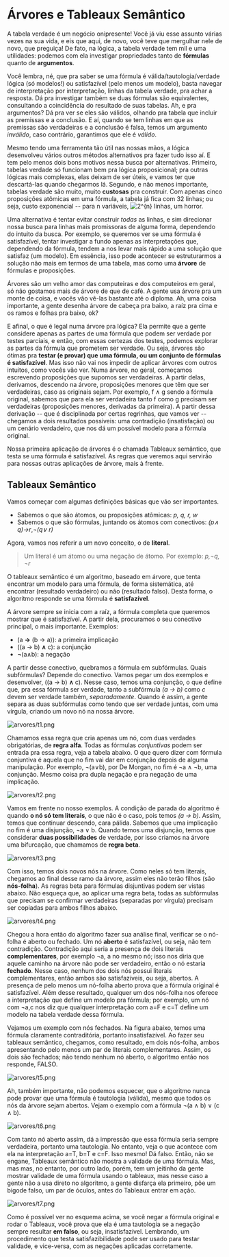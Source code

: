 # Árvores e Tableaux Semântico

A tabela verdade é um negócio onipresente! Você já viu esse assunto várias vezes na sua vida, e eis que aqui, de novo, você teve que mergulhar nele de novo, que preguiça! De fato, na lógica, a tabela verdade tem mil e uma utilidades: podemos com ela investigar propriedades tanto de **fórmulas** quanto de **argumentos**.

Você lembra, né, que pra saber se uma fórmula é válida/tautologia/verdade lógica (só modelos!) ou satisfazível (pelo menos um modelo), basta navegar de interpretação por interpretação, linhas da tabela verdade, pra achar a resposta. Dá pra investigar também se duas fórmulas são equivalentes, consultando a coincidência do resultado de suas tabelas. Ah, e pra argumentos? Dá pra ver se eles são válidos, olhando pra tabela que incluir as premissas e a conclusão. E aí, quando se tem linhas em que as premissas são verdadeiras e a conclusão é falsa, temos um argumento *inválido*, caso contrário, garantimos que ele é *válido*.

Mesmo tendo uma ferramenta tão útil nas nossas mãos, a lógica desenvolveu vários outros métodos alternativos pra fazer tudo isso aí. E tem pelo menos dois bons motivos nessa busca por alternativas. Primeiro, tabelas verdade só funcionam bem pra lógica proposicional; pra outras lógicas mais complexas, elas deixam de ser úteis, e vamos ter que descartá-las quando chegarmos lá. Segundo, e não menos importante, tabelas verdade são muito, muito **custosas** pra construir. Com apenas cinco proposições atômicas em uma fórmula, a tabela já fica com 32 linhas; ou seja, custo exponencial -- para n variáveis, <img src="https://latex.codecogs.com/svg.latex?\inline&space;\bg_white&space;2^{n}" title="2^{n}" /> linhas, um horror. 

Uma alternativa é tentar evitar construir *todas* as linhas, e sim direcionar nossa busca para linhas mais promissoras de alguma forma, dependendo do intuito da busca. Por exemplo, se queremos ver se uma fórmula é satisfazível, tentar investigar a fundo apenas as interpretações que, dependendo da fórmula, tendem a nos levar mais rápido a uma solução que satisfaz (um modelo). Em essência, isso pode acontecer se estruturarmos a solução não mais em termos de uma tabela, mas como uma **árvore** de fórmulas e proposições.

Árvores são um velho amor das computeiras e dos computeiros em geral, só não gostamos mais de árvore de que de café. A gente usa árvore pra um monte de coisa, e vocês vão vê-las bastante até o diploma. Ah, uma coisa importante, a gente desenha árvore de cabeça pra baixo, a raíz pra cima e os ramos e folhas pra baixo, ok? 

E afinal, o que é legal numa árvore pra lógica? Ela permite que a gente considere apenas as partes de uma fórmula que podem ser verdade por testes parciais, e então, com essas certezas dos testes, podemos explorar as partes da fórmula que prometem ser verdade. Ou seja, árvores são ótimas pra **testar (e provar) que uma fórmula, ou um conjunto de fórmulas é satisfazível**. Mas isso não vai nos impedir de aplicar árvores com outros intuitos, como vocês vão ver. Numa árvore, no geral, começamos escrevendo proposições que supomos ser verdadeiras. A partir delas, derivamos, descendo na árvore, proposições menores que têm que ser verdadeiras, caso as originais sejam. Por exemplo, f ∧ g sendo a fórmula original, sabemos que para ela ser verdadeira tanto f como g precisam ser verdadeiras (proposições menores, derivadas da primeira). A partir dessa derivação -- que é disciplinada por certas regrinhas, que vamos ver -- chegamos a dois resultados possíveis: uma contradição (insatisfação) ou um cenário verdadeiro, que nos dá um possível modelo para a fórmula original.

Nossa primeira aplicação de árvores  é o chamada Tableaux semântico, que testa se uma fórmula é satisfazível. As regras que veremos aqui servirão para nossas outras aplicações de árvore, mais à frente.

## Tableaux Semântico

Vamos começar com algumas definições básicas que vão ser importantes. 
* Sabemos o que são átomos, ou proposições atômicas: *p, q, r, w*
* Sabemos o que são fórmulas, juntando os átomos com conectivos: *(p∧ q)→r*,*¬(q∨ r)*

Agora, vamos nos referir a um novo conceito, o de **literal**.
> Um literal é um átomo ou uma negação de átomo. Por exemplo: *p,¬q, ¬r*

O tableaux semântico é um algoritmo, baseado em árvore, que tenta encontrar um modelo para uma fórmula, de forma sistemática, até encontrar (resultado verdadeiro) ou não (resultado falso). Desta forma, o algoritmo responde se uma fórmula é **satisfazível**.

A árvore sempre se inicia com a raíz, a fórmula completa que queremos mostrar que é satisfazível. A partir dela, procuramos o seu conectivo principal, o mais importante. Exemplos:
* (a **→** (b → a)): a primeira implicação
* ((a → b) **∧** c): a conjunção
* **¬**(a∧b): a negação

A partir desse conectivo, quebramos a fórmula em subfórmulas. Quais subfórmulas? Depende do conectivo. Vamos pegar um dos exemplos e desenvolver, ((a → b) **∧** c). Nesse caso, temos uma conjunção, o que define que, pra essa fórmula ser verdade, tanto a subfórmula *(a → b)* como *c* devem ser verdade também, *separadamente*. Quando é assim, a gente separa as duas subfórmulas como tendo que ser verdade juntas, com uma vírgula, criando um novo nó na nossa árvore.

![arvores/t1.png](arvores/t1.png)

Chamamos essa regra que cria apenas um nó, com duas verdades obrigatórias, de **regra alfa**. Todas as fórmulas *conjuntivas* podem ser entrada pra essa regra, veja a tabela abaixo. O que quero dizer com fórmula conjuntiva é aquela que no fim vai dar em conjunção depois de alguma manipulação. Por exemplo, ¬(a∨b), por De Morgan, no fim é ¬a ∧ ¬b, uma conjunção. Mesmo coisa pra dupla negação e pra negação de uma implicação.

![arvores/t2.png](arvores/t2.png)

Vamos em frente no nosso exemplos. A condição de parada do algoritmo é quando **o nó só tem literais**, o que não é o caso, pois temos *(a → b)*. Assim, temos que continuar descendo, cara pálida. Sabemos que uma implicação no fim é uma disjunção, ¬a ∨ b. Quando temos uma disjunção, temos que considerar **duas possibilidades** de verdade, por isso criamos na árvore uma bifurcação, que chamamos de **regra beta**.

![arvores/t3.png](arvores/t3.png)

Com isso, temos dois novos nós na árvore. Como neles só tem literais, chegamos ao final desse ramo da árvore, assim eles não terão filhos (são **nós-folha**). As regras beta para fórmulas disjuntivas podem ser vistas abaixo. Não esqueça que, ao aplicar uma regra beta, todas as subfórmulas que precisam se confirmar verdadeiras (separadas por vírgula) precisam ser copiadas para ambos filhos abaixo. 

![arvores/t4.png](arvores/t4.png)


Chegou a hora então do algoritmo fazer sua análise final, verificar se o nó-folha é aberto ou fechado. Um nó **aberto** é satisfazível, ou seja, não tem contradição. Contradição aqui seria a presença de dois literais **complementares**, por exemplo ¬a, a no mesmo nó; isso nos diria que aquele caminho na árvore não pode ser verdadeiro, então o nó estaria **fechado**. Nesse caso, nenhum dos dois nós possui literais complementares, então ambos são satisfazíveis, ou seja, abertos. A presença de pelo menos um nó-folha aberto prova que a fórmula original é satisfazível. Além desse resultado, qualquer um dos nós-folha nos oferece a interpretação que define um modelo pra fórmula; por exemplo, um nó com ¬a,c nos diz que qualquer interpretação com a=F e c=T define um modelo na tabela verdade dessa fórmula. 

Vejamos um exemplo com nós fechados. Na figura abaixo, temos uma fórmula claramente contraditória, portanto insatisfazível. Ao fazer seu tableaux semântico, chegamos, como resultado, em dois nós-folha, ambos apresentando pelo menos um par de literais complementares. Assim, os dois são fechados; não tendo nenhum nó aberto, o algoritmo então nos responde, FALSO.

![arvores/t5.png](arvores/t5.png)

Ah, também importante, não podemos esquecer, que o algoritmo nunca pode provar que uma fórmula é tautologia (válida), mesmo que todos os nós da árvore sejam abertos. Vejam o exemplo com a fórmula ¬(a ∧ b) ∨ (c ∧ b).

![arvores/t6.png](arvores/t6.png)

Com tanto nó aberto assim, dá a impressão que essa fórmula seria sempre verdadeira, portanto uma tautologia. No entanto, veja o que acontece com ela na interpretação a=T, b=T e c=F. Isso mesmo! Dá falso. Então, não se engane, Tableaux semântico não mostra a validade de uma fórmula. Mas, mas mas, no entanto, por outro lado, porém, tem um jeitinho da gente mostrar validade de uma fórmula usando o tableaux, mas nesse caso a gente não a usa direto no algoritmo, a gente disfarça ela primeiro, põe um bigode falso, um par de óculos, antes do Tableaux entrar em ação.

![arvores/t7.png](arvores/t7.png)

Como é possível ver no esquema acima, se você negar a fórmula original e rodar o Tableaux, você prova que ela é uma tautologia se a negação sempre resultar **em falso**, ou seja, insatisfazível. Lembrando, um procedimento que testa satisfazibilidade pode ser usado para testar validade, e vice-versa, com as negações aplicadas corretamente.


















